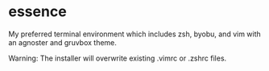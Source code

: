# essence
My preferred terminal environment which includes zsh, byobu, and vim with an agnoster and gruvbox theme.

Warning: The installer will overwrite existing .vimrc or .zshrc files.
